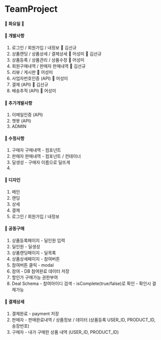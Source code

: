 # TeamProject

#### :yellow_heart: 화요일 :yellow_heart:

#### :pushpin: 개발사항
1. 로그인 / 회원가입 / 내정보 :man: 김선규
2. 상품랜딩 / 상품상세 / 결제상세 :woman: 어성미 :man: 김선규
3. 상품등록 / 상품관리 / 상품수정 :woman: 어성미
4. 회원구매내역 / 판매자 판매내역 :man: 김선규
5. 리뷰 / 게시판 :woman: 어성미
4. 사업자번호인증 (API) :woman: 어성미
5. 결제 (API) :man: 김선규
6. 배송추적 (API) :woman: 어성미

#### :pushpin: 추가개발사항
1. 이메일인증 (API)
2. 챗봇 (API)
3. ADMIN

#### :pushpin: 수정사항
1. 구매자 구매내역 - 컴포넌트
2. 판매자 판매내역 - 컴포넌트 / 컨테이너
3. 딜생성 - 구매자 이름으로 딜뜨게
4. 
#### :memo: 디자인
1. 메인
2. 랜딩
3. 상세
4. 결제
5. 로그인 / 회원가입 / 내정보

#### :memo: 공동구매
1. 상품등록페이지 - 딜인원 입력
2. 딜인원 - 딜생성
3. 상품랜딩페이지 - 딜목록
4. 상품상세페이지 - 참여버튼
5. 참여버튼 클릭 - modal
6. 참여 - DB 참여완료 데이터 저장
7. 할인가 구매가능 권한부여
8. Deal Schema - 참여아이디 검색 - isComplete(true/false)로 확인 - 확인시 결제가능

#### :memo: 결제상세
1. 결제완료 - payment 저장
2. 판매자 - 판매완료내역 / 상품정보 / 데이터 (상품등록 USER_ID, PRODUCT_ID, 송장번호)
3. 구매자 - 내가 구매한 상품 내역 (USER_ID, PRODUCT_ID)
